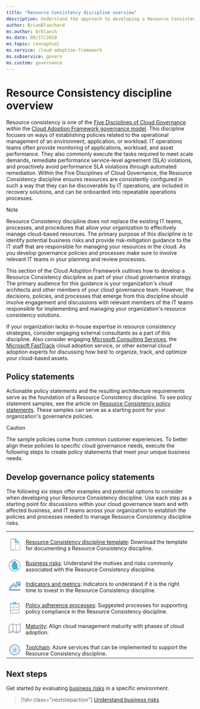 ```yaml
---
title: "Resource Consistency discipline overview"
description: Understand the approach to developing a Resource Consistency discipline as part of a cloud governance strategy.
author: BrianBlanchard
ms.author: brblanch
ms.date: 09/17/2019
ms.topic: conceptual
ms.service: cloud-adoption-framework
ms.subservice: govern
ms.custom: governance
---
```


# Resource Consistency discipline overview

Resource consistency is one of the [Five Disciplines of Cloud Governance](../governance-disciplines.md) within the [Cloud Adoption Framework governance model](../index.md). This discipline focuses on ways of establishing policies related to the operational management of an environment, application, or workload. IT operations teams often provide monitoring of applications, workload, and asset performance. They also commonly execute the tasks required to meet scale demands, remediate performance service-level agreement (SLA) violations, and proactively avoid performance SLA violations through automated remediation. Within the Five Disciplines of Cloud Governance, the Resource Consistency discipline ensures resources are consistently configured in such a way that they can be discoverable by IT operations, are included in recovery solutions, and can be onboarded into repeatable operations processes.

> [!NOTE]
> Resource Consistency discipline does not replace the existing IT teams, processes, and procedures that allow your organization to effectively manage cloud-based resources. The primary purpose of this discipline is to identify potential business risks and provide risk-mitigation guidance to the IT staff that are responsible for managing your resources in the cloud. As you develop governance policies and processes make sure to involve relevant IT teams in your planning and review processes.

This section of the Cloud Adoption Framework outlines how to develop a Resource Consistency discipline as part of your cloud governance strategy. The primary audience for this guidance is your organization's cloud architects and other members of your cloud governance team. However, the decisions, policies, and processes that emerge from this discipline should involve engagement and discussions with relevant members of the IT teams responsible for implementing and managing your organization's resource consistency solutions.

If your organization lacks in-house expertise in resource consistency strategies, consider engaging external consultants as a part of this discipline. Also consider engaging [Microsoft Consulting Services](https://www.microsoft.com/industry/services/consulting), the [Microsoft FastTrack](https://azure.microsoft.com/programs/azure-fasttrack) cloud adoption service, or other external cloud adoption experts for discussing how best to organize, track, and optimize your cloud-based assets.

## Policy statements

Actionable policy statements and the resulting architecture requirements serve as the foundation of a Resource Consistency discipline. To see policy statement samples, see the article on [Resource Consistency policy statements](./policy-statements.md). These samples can serve as a starting point for your organization's governance policies.

> [!CAUTION]
> The sample policies come from common customer experiences. To better align these policies to specific cloud governance needs, execute the following steps to create policy statements that meet your unique business needs.

## Develop governance policy statements

The following six steps offer examples and potential options to consider when developing your Resource Consistency discipline. Use each step as a starting point for discussions within your cloud governance team and with affected business, and IT teams across your organization to establish the policies and processes needed to manage Resource Consistency discipline risks.

<!-- markdownlint-disable MD033 -->

| | |
|---|---|
| <br> ![Template icon](../../_images/govern/process-template.png) | <br> [Resource Consistency discipline template](./template.md): Download the template for documenting a Resource Consistency discipline. |
| <br> ![Risks icon](../../_images/govern/process-risks.png) | <br> [Business risks](./business-risks.md): Understand the motives and risks commonly associated with the Resource Consistency discipline. |
| <br> ![Metrics icon](../../_images/govern/process-metrics.png) | <br> [Indicators and metrics](./metrics-tolerance.md): Indicators to understand if it is the right time to invest in the Resource Consistency discipline. |
| <br> ![Adherence icon](../../_images/govern/process-enforce.png) | <br> [Policy adherence processes](./compliance-processes.md): Suggested processes for supporting policy compliance in the Resource Consistency discipline. |
| <br> ![Maturity icon](../../_images/govern/process-maturity.png) | <br> [Maturity](./discipline-improvement.md): Align cloud management maturity with phases of cloud adoption.  |
| <br> ![Toolchain icon](../../_images/govern/process-toolchain.png) | <br> [Toolchain](./toolchain.md): Azure services that can be implemented to support the Resource Consistency discipline. |

## Next steps

Get started by evaluating [business risks](./business-risks.md) in a specific environment.

> [!div class="nextstepaction"]
> [Understand business risks](./business-risks.md)
